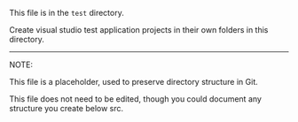 This file is in the `test` directory.

Create visual studio test application projects in their own folders in this directory.

---
NOTE: 

This file is a placeholder, used to preserve directory structure in Git.

This file does not need to be edited, though you could document any structure you create below src.
